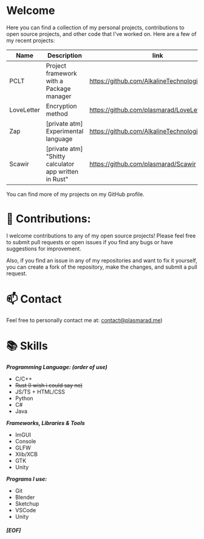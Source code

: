 # Welcome
Here you can find a collection of my personal projects, contributions to open source projects, and other code that I've worked on.
Here are a few of my recent projects:

| Name       	| Description                              	              | link                                            	|
|------------	|--------------------------------------------------------	|-------------------------------------------------	|
| PCLT       	| Project framework with a Package manager 	              | https://github.com/AlkalineTechnologies/Polaris 	|
| LoveLetter 	| Encryption method                        	              | https://github.com/plasmarad/LoveLetter         	|
| Zap        	| [private atm] Experimental language                    	| https://github.com/AlkalineTechnologies/Zap     	|
| Scawir     	| [private atm] "Shitty calculator app written in Rust"  	| https://github.com/plasmarad/Scawir             	|

You can find more of my projects on my GitHub profile.

# 🤝 Contributions:
I welcome contributions to any of my open source projects! Please feel free to submit pull requests or open issues if you find any bugs or have suggestions for improvement.

Also, if you find an issue in any of my repositories and want to fix it yourself, you can create a fork of the repository, make the changes, and submit a pull request.


# 📫 Contact 
Feel free to personally contact me at: contact@plasmarad.me)

# 📚 Skills 

  ***Programming Language: (order of use)***
  * C/C++
  * ~~Rust (I wish i could say no)~~
  * JS/TS + HTML/CSS
  * Python
  * C#
  * Java 

  ***Frameworks, Libraries & Tools***
  * ImGUI     
  * Console   
  * GLFW      
  * Xlib/XCB  
  * GTK       
  * Unity     
  
  ***Programs I use:***
  * Git
  * Blender
  * Sketchup
  * VSCode
  * Unity

##### __[EOF]__
